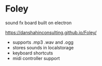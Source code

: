 # Foley
sound fx board  built on electron

https://danshahinconsulting.github.io/Foley/

- supports .mp3 .wav and .ogg
- stores sounds in localstorage
- keyboard shortcuts
- midi controller support

